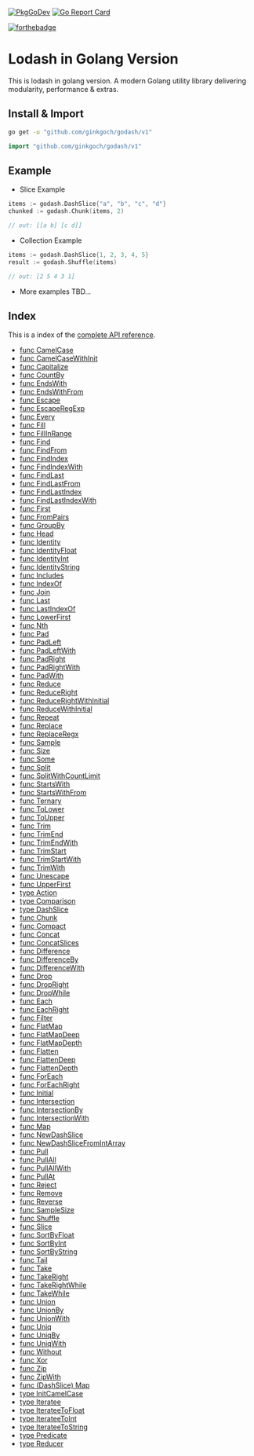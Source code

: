 [![PkgGoDev](https://pkg.go.dev/badge/github.com/ginkgoch/godash)](https://pkg.go.dev/github.com/ginkgoch/godash/pkg)
[![Go Report Card](https://goreportcard.com/badge/github.com/ginkgoch/godash)](https://goreportcard.com/report/github.com/ginkgoch/godash)

[![forthebadge](https://forthebadge.com/images/badges/gluten-free.svg)](https://forthebadge.com)

# Lodash in Golang Version 
    

This is lodash in golang version. A modern Golang utility library delivering
modularity, performance & extras.

## Install & Import
```bash
go get -u "github.com/ginkgoch/godash/v1"
```

```go
import "github.com/ginkgoch/godash/v1"
```

## Example

* Slice Example

```go
items := godash.DashSlice{"a", "b", "c", "d"}
chunked := godash.Chunk(items, 2)

// out: [[a b] [c d]]
```

* Collection Example

```go
items := godash.DashSlice{1, 2, 3, 4, 5}
result := godash.Shuffle(items)

// out: [2 5 4 3 1]
```

* More examples TBD...

## Index
This is a index of the [complete API reference](REFERENCE.md).
<!-- vscode-markdown-toc -->
* [func  CamelCase](REFERENCE.md#funcCamelCase)
* [func  CamelCaseWithInit](REFERENCE.md#funcCamelCaseWithInit)
* [func  Capitalize](REFERENCE.md#funcCapitalize)
* [func  CountBy](REFERENCE.md#funcCountBy)
* [func  EndsWith](REFERENCE.md#funcEndsWith)
* [func  EndsWithFrom](REFERENCE.md#funcEndsWithFrom)
* [func  Escape](REFERENCE.md#funcEscape)
* [func  EscapeRegExp](REFERENCE.md#funcEscapeRegExp)
* [func  Every](REFERENCE.md#funcEvery)
* [func  Fill](REFERENCE.md#funcFill)
* [func  FillInRange](REFERENCE.md#funcFillInRange)
* [func  Find](REFERENCE.md#funcFind)
* [func  FindFrom](REFERENCE.md#funcFindFrom)
* [func  FindIndex](REFERENCE.md#funcFindIndex)
* [func  FindIndexWith](REFERENCE.md#funcFindIndexWith)
* [func  FindLast](REFERENCE.md#funcFindLast)
* [func  FindLastFrom](REFERENCE.md#funcFindLastFrom)
* [func  FindLastIndex](REFERENCE.md#funcFindLastIndex)
* [func  FindLastIndexWith](REFERENCE.md#funcFindLastIndexWith)
* [func  First](REFERENCE.md#funcFirst)
* [func  FromPairs](REFERENCE.md#funcFromPairs)
* [func  GroupBy](REFERENCE.md#funcGroupBy)
* [func  Head](REFERENCE.md#funcHead)
* [func  Identity](REFERENCE.md#funcIdentity)
* [func  IdentityFloat](REFERENCE.md#funcIdentityFloat)
* [func  IdentityInt](REFERENCE.md#funcIdentityInt)
* [func  IdentityString](REFERENCE.md#funcIdentityString)
* [func  Includes](REFERENCE.md#funcIncludes)
* [func  IndexOf](REFERENCE.md#funcIndexOf)
* [func  Join](REFERENCE.md#funcJoin)
* [func  Last](REFERENCE.md#funcLast)
* [func  LastIndexOf](REFERENCE.md#funcLastIndexOf)
* [func  LowerFirst](REFERENCE.md#funcLowerFirst)
* [func  Nth](REFERENCE.md#funcNth)
* [func  Pad](REFERENCE.md#funcPad)
* [func  PadLeft](REFERENCE.md#funcPadLeft)
* [func  PadLeftWith](REFERENCE.md#funcPadLeftWith)
* [func  PadRight](REFERENCE.md#funcPadRight)
* [func  PadRightWith](REFERENCE.md#funcPadRightWith)
* [func  PadWith](REFERENCE.md#funcPadWith)
* [func  Reduce](REFERENCE.md#funcReduce)
* [func  ReduceRight](REFERENCE.md#funcReduceRight)
* [func  ReduceRightWithInitial](REFERENCE.md#funcReduceRightWithInitial)
* [func  ReduceWithInitial](REFERENCE.md#funcReduceWithInitial)
* [func  Repeat](REFERENCE.md#funcRepeat)
* [func  Replace](REFERENCE.md#funcReplace)
* [func  ReplaceRegx](REFERENCE.md#funcReplaceRegx)
* [func  Sample](REFERENCE.md#funcSample)
* [func  Size](REFERENCE.md#funcSize)
* [func  Some](REFERENCE.md#funcSome)
* [func  Split](REFERENCE.md#funcSplit)
* [func  SplitWithCountLimit](REFERENCE.md#funcSplitWithCountLimit)
* [func  StartsWith](REFERENCE.md#funcStartsWith)
* [func  StartsWithFrom](REFERENCE.md#funcStartsWithFrom)
* [func  Ternary](REFERENCE.md#funcTernary)
* [func  ToLower](REFERENCE.md#funcToLower)
* [func  ToUpper](REFERENCE.md#funcToUpper)
* [func  Trim](REFERENCE.md#funcTrim)
* [func  TrimEnd](REFERENCE.md#funcTrimEnd)
* [func  TrimEndWith](REFERENCE.md#funcTrimEndWith)
* [func  TrimStart](REFERENCE.md#funcTrimStart)
* [func  TrimStartWith](REFERENCE.md#funcTrimStartWith)
* [func  TrimWith](REFERENCE.md#funcTrimWith)
* [func  Unescape](REFERENCE.md#funcUnescape)
* [func  UpperFirst](REFERENCE.md#funcUpperFirst)
* [type Action](REFERENCE.md#typeAction)
* [type Comparison](REFERENCE.md#typeComparison)
* [type DashSlice](REFERENCE.md#typeDashSlice)
* [func  Chunk](REFERENCE.md#funcChunk)
* [func  Compact](REFERENCE.md#funcCompact)
* [func  Concat](REFERENCE.md#funcConcat)
* [func  ConcatSlices](REFERENCE.md#funcConcatSlices)
* [func  Difference](REFERENCE.md#funcDifference)
* [func  DifferenceBy](REFERENCE.md#funcDifferenceBy)
* [func  DifferenceWith](REFERENCE.md#funcDifferenceWith)
* [func  Drop](REFERENCE.md#funcDrop)
* [func  DropRight](REFERENCE.md#funcDropRight)
* [func  DropWhile](REFERENCE.md#funcDropWhile)
* [func  Each](REFERENCE.md#funcEach)
* [func  EachRight](REFERENCE.md#funcEachRight)
* [func  Filter](REFERENCE.md#funcFilter)
* [func  FlatMap](REFERENCE.md#funcFlatMap)
* [func  FlatMapDeep](REFERENCE.md#funcFlatMapDeep)
* [func  FlatMapDepth](REFERENCE.md#funcFlatMapDepth)
* [func  Flatten](REFERENCE.md#funcFlatten)
* [func  FlattenDeep](REFERENCE.md#funcFlattenDeep)
* [func  FlattenDepth](REFERENCE.md#funcFlattenDepth)
* [func  ForEach](REFERENCE.md#funcForEach)
* [func  ForEachRight](REFERENCE.md#funcForEachRight)
* [func  Initial](REFERENCE.md#funcInitial)
* [func  Intersection](REFERENCE.md#funcIntersection)
* [func  IntersectionBy](REFERENCE.md#funcIntersectionBy)
* [func  IntersectionWith](REFERENCE.md#funcIntersectionWith)
* [func  Map](REFERENCE.md#funcMap)
* [func  NewDashSlice](REFERENCE.md#funcNewDashSlice)
* [func  NewDashSliceFromIntArray](REFERENCE.md#funcNewDashSliceFromIntArray)
* [func  Pull](REFERENCE.md#funcPull)
* [func  PullAll](REFERENCE.md#funcPullAll)
* [func  PullAllWith](REFERENCE.md#funcPullAllWith)
* [func  PullAt](REFERENCE.md#funcPullAt)
* [func  Reject](REFERENCE.md#funcReject)
* [func  Remove](REFERENCE.md#funcRemove)
* [func  Reverse](REFERENCE.md#funcReverse)
* [func  SampleSize](REFERENCE.md#funcSampleSize)
* [func  Shuffle](REFERENCE.md#funcShuffle)
* [func  Slice](REFERENCE.md#funcSlice)
* [func  SortByFloat](REFERENCE.md#funcSortByFloat)
* [func  SortByInt](REFERENCE.md#funcSortByInt)
* [func  SortByString](REFERENCE.md#funcSortByString)
* [func  Tail](REFERENCE.md#funcTail)
* [func  Take](REFERENCE.md#funcTake)
* [func  TakeRight](REFERENCE.md#funcTakeRight)
* [func  TakeRightWhile](REFERENCE.md#funcTakeRightWhile)
* [func  TakeWhile](REFERENCE.md#funcTakeWhile)
* [func  Union](REFERENCE.md#funcUnion)
* [func  UnionBy](REFERENCE.md#funcUnionBy)
* [func  UnionWith](REFERENCE.md#funcUnionWith)
* [func  Uniq](REFERENCE.md#funcUniq)
* [func  UniqBy](REFERENCE.md#funcUniqBy)
* [func  UniqWith](REFERENCE.md#funcUniqWith)
* [func  Without](REFERENCE.md#funcWithout)
* [func  Xor](REFERENCE.md#funcXor)
* [func  Zip](REFERENCE.md#funcZip)
* [func  ZipWith](REFERENCE.md#funcZipWith)
* [func (DashSlice) Map](REFERENCE.md#funcDashSliceMap)
* [type InitCamelCase](REFERENCE.md#typeInitCamelCase)
* [type Iteratee](REFERENCE.md#typeIteratee)
* [type IterateeToFloat](REFERENCE.md#typeIterateeToFloat)
* [type IterateeToInt](REFERENCE.md#typeIterateeToInt)
* [type IterateeToString](REFERENCE.md#typeIterateeToString)
* [type Predicate](REFERENCE.md#typePredicate)
* [type Reducer](REFERENCE.md#typeReducer)

<!-- vscode-markdown-toc-config
	numbering=true
	autoSave=true
	/vscode-markdown-toc-config -->
<!-- /vscode-markdown-toc -->
